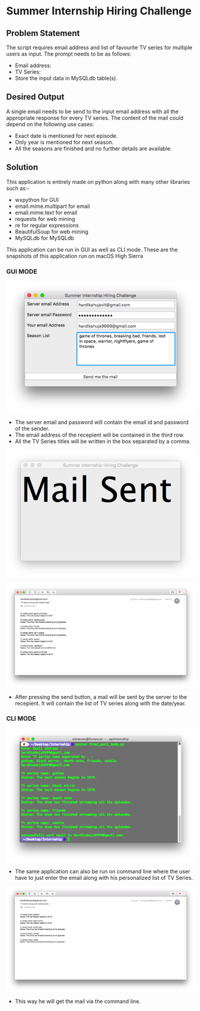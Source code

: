 # Summer Internship Hiring Challenge
## Problem Statement
The script requires email address and list of favourite TV series for multiple users as input. The prompt needs to be as follows:
- Email address:
- TV Series:
- Store the input data in MySQLdb table(s).

## Desired Output
A single email needs to be send to the input email address with all the appropriate response for every TV series. The content of the mail could depend on the following use cases:
- Exact date is mentioned for next episode.
- Only year is mentioned for next season.
- All the seasons are finished and no further details are available.

## Solution
This application is entirely made on python along with many other libraries such as:-
- wxpython for GUI
- email.mime.multipart for email
- email.mime.text for email
- requests for web mining
- re for regular expressions
- BeautifulSoup for web mining
- MySQLdb for MySQLdb

This application can be run in GUI as well as CLI mode. These are the snapshots of this application run on macOS High Sierra

### GUI MODE
![GUI Mode](https://github.com/someoneme/get_updates_tvseries/blob/master/Screenshots/GUI.png "Get updates")

+ The server email and password will contain the email id and password of the sender. 
+ The email address of the recepient will be contained in the third row. 
+ All the TV Series titles will be written in the box separated by a comma.

![GUI Mode](https://github.com/someoneme/get_updates_tvseries/blob/master/Screenshots/Mail_sent.png "Get updates")

![GUI Mode](https://github.com/someoneme/get_updates_tvseries/blob/master/Screenshots/Mail.png "Get updates")

+ After pressing the send button, a mail will be sent by the server to the recepient. It will contain the list of TV series along with the date/year.

### CLI MODE
![GUI Mode](https://github.com/someoneme/get_updates_tvseries/blob/master/Screenshots/Terminal.png "Get updates")

+ The same application can also be run on command line where the user have to just enter the email along with his personalized list of TV Series. 

![GUI Mode](https://github.com/someoneme/get_updates_tvseries/blob/master/Screenshots/Mail_terminal.png "Get updates")

+ This way he will get the mail via the command line.
